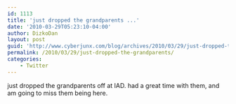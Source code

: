 ```yaml
---
id: 1113
title: 'just dropped the grandparents ...'
date: '2010-03-29T05:23:10-04:00'
author: DizkoDan
layout: post
guid: 'http://www.cyberjunx.com/blog/archives/2010/03/29/just-dropped-the-grandparents/'
permalink: /2010/03/29/just-dropped-the-grandparents/
categories:
    - Twitter
---
```


just dropped the grandparents off at IAD. had a great time with them, and am going to miss them being here.